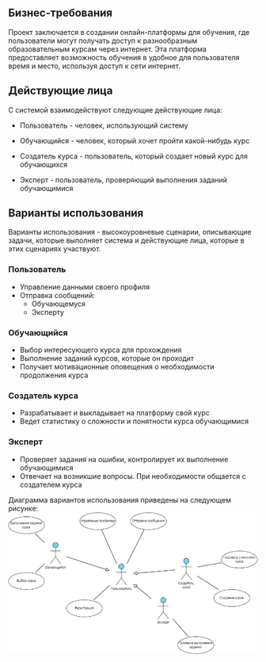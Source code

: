 ## Бизнес-требования
Проект заключается в создании онлайн-платформы для обучения, где пользователи могут получать доступ к разнообразным образовательным курсам через интернет. Эта платформа предоставляет возможность обучения в удобное для пользователя время и место, используя доступ к сети интернет.

## Действующие лица
С системой взаимодействуют следующие действующие лица:
- Пользователь - человек, использующий систему

- Обучающийся - человек, который хочет пройти какой-нибудь курс

- Создатель курса - пользователь, который создает новый курс для обучающихся

- Эксперт - пользователь, проверяющий выполнения заданий обучающимися

## Варианты использования

Варианты использования - высокоуровневые сценарии, описывающие задачи, которые
выполняет система и действующие лица, которые в этих сценариях участвуют.

### Пользователь

- Управление данными своего профиля
- Отправка сообщений: 
    * Обучающемуся
    * Эксперту

### Обучающийся

- Выбор интересующего курса для прохождения
- Выполнение заданий курсов, которые он проходит
- Получает мотивационные оповещения о необходимости продолжения курса

### Создатель курса

- Разрабатывает и выкладывает на платформу свой курс
- Ведет статистику о сложности и понятности курса обучающимися

### Эксперт

- Проверяет задания на ошибки, контролирует их выполнение обучающимися
- Отвечает на возникшие вопросы. При необходимости общается с создателем курса

Диаграмма вариантов использования приведены на следующем рисунке:
![use cases](use-cases.png)
